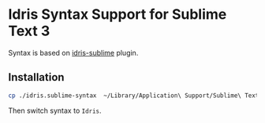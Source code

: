 # Idris Syntax Support for Sublime Text 3

Syntax is based on [idris-sublime](https://github.com/idris-hackers/idris-sublime) plugin.

## Installation

```bash
cp ./idris.sublime-syntax  ~/Library/Application\ Support/Sublime\ Text\ 3/Packages/User/
```
Then switch syntax to `Idris`.
